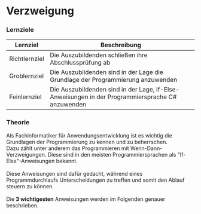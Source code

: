 # Verzweigung

### Lernziele
| Lernziel      | Beschreibung                                                                                     |
|---------------|--------------------------------------------------------------------------------------------------|
| Richtlernziel | Die Auszubildenden schließen ihre Abschlussprüfung ab                                            |
| Groblernziel  | Die Auszubildenden sind in der Lage die Grundlage der Programmierung anzuwenden                  |
| Feinlernziel  | Die Auszubildenden sind in der Lage, If-Else-Anweisungen in der Programmiersprache C# anzuwenden |

### Theorie
Als Fachinformatiker für Anwendungsentwicklung ist es wichtig die Grundlagen der Programmierung zu kennen und zu beherrschen. \
Dazu zählt unter anderem das Programmieren mit Wenn-Dann-Verzweigungen. Diese sind in den meisten Programmiersprachen als "If-Else"-Anweisungen bekannt. \
\
Diese Anweisungen sind dafür gedacht, während eines Programmdurchlaufs Unterscheidungen zu treffen und somit den Ablauf steuern zu können. \
\
Die <b>3 wichtigesten</b> Anweisungen werden im Folgenden genauer beschrieben.
